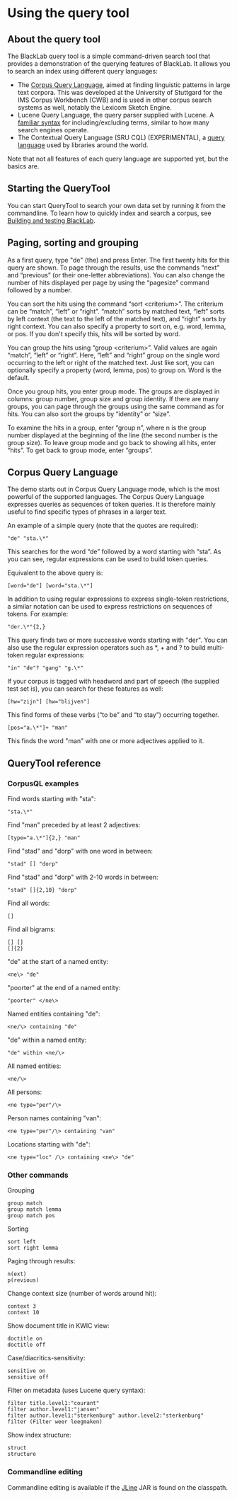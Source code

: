 # Using the query tool

About the query tool
--------------------

The BlackLab query tool is a simple command-driven search tool that provides a demonstration of the querying features of BlackLab. It allows you to search an index using different query languages:

-   The [Corpus Query Language](corpus-query-language.html), aimed at finding linguistic patterns in large text corpora. This was developed at the University of Stuttgard for the IMS Corpus Workbench (CWB) and is used in other corpus search systems as well, notably the Lexicom Sketch Engine.
-   Lucene Query Language, the query parser supplied with Lucene. A [familiar syntax](http://lucene.apache.org/core/2_9_4/queryparsersyntax.html "http://lucene.apache.org/core/2_9_4/queryparsersyntax.html") for including/excluding terms, similar to how many search engines operate.
-   The Contextual Query Language (SRU CQL) (EXPERIMENTAL), a [query language](http://zing.z3950.org/cql/intro.html "http://zing.z3950.org/cql/intro.html") used by libraries around the world.

Note that not all features of each query language are supported yet, but the basics are.

Starting the QueryTool
----------------------

You can start QueryTool to search your own data set by running it from the commandline. To learn how to quickly index and search a corpus, see [Building and testing BlackLab](/Building_and_testing_BlackLab "Building and testing BlackLab").

Paging, sorting and grouping
----------------------------

As a first query, type "de" (the) and press Enter. The first twenty hits for this query are shown. To page through the results, use the commands “next” and “previous” (or their one-letter abbreviations). You can also change the number of hits displayed per page by using the “pagesize” command followed by a number.

You can sort the hits using the command “sort <criterium\>”. The criterium can be “match”, “left” or “right”. “match” sorts by matched text, “left” sorts by left context (the text to the left of the matched text), and “right” sorts by right context. You can also specify a property to sort on, e.g. word, lemma, or pos. If you don't specify this, hits will be sorted by word.

You can group the hits using “group <criterium\>”. Valid values are again “match”, “left” or “right”. Here, “left” and “right” group on the single word occurring to the left or right of the matched text. Just like sort, you can optionally specify a property (word, lemma, pos) to group on. Word is the default.

Once you group hits, you enter group mode. The groups are displayed in columns: group number, group size and group identity. If there are many groups, you can page through the groups using the same command as for hits. You can also sort the groups by “identity” or “size”.

To examine the hits in a group, enter “group n”, where n is the group number displayed at the beginning of the line (the second number is the group size). To leave group mode and go back to showing all hits, enter “hits”. To get back to group mode, enter “groups”.

Corpus Query Language
---------------------

The demo starts out in Corpus Query Language mode, which is the most powerful of the supported languages. The Corpus Query Language expresses queries as sequences of token queries. It is therefore mainly useful to find specific types of phrases in a larger text.

An example of a simple query (note that the quotes are required):

	"de" "sta.\*"

This searches for the word “de” followed by a word starting with “sta”. As you can see, regular expressions can be used to build token queries.

Equivalent to the above query is:

	[word="de"] [word="sta.\*"]

In addition to using regular expressions to express single-token restrictions, a similar notation can be used to express restrictions on sequences of tokens. For example:

	"der.\*"{2,}

This query finds two or more successive words starting with "der". You can also use the regular expression operators such as \*, + and ? to build multi-token regular expressions:

	"in" "de"? "gang" "g.\*"

If your corpus is tagged with headword and part of speech (the supplied test set is), you can search for these features as well:

	[hw="zijn"] [hw="blijven"]

This find forms of these verbs (“to be” and “to stay”) occurring together.

	[pos="a.\*"]+ "man"

This finds the word "man" with one or more adjectives applied to it.

QueryTool reference
-------------------

### CorpusQL examples

Find words starting with "sta":

	"sta.\*"

Find "man" preceded by at least 2 adjectives:

	[type="a.\*"]{2,} "man"

Find "stad" and "dorp" with one word in between:

	"stad" [] "dorp"

Find "stad" and "dorp" with 2-10 words in between:

	"stad" []{2,10} "dorp"

Find all words:

	[]

Find all bigrams:

	[] []
	[]{2}

"de" at the start of a named entity:

	<ne\> "de"

"poorter" at the end of a named entity:

	"poorter" </ne\>

Named entities containing "de":

	<ne/\> containing "de"

"de" within a named entity:

	"de" within <ne/\>

All named entities:

	<ne/\>

All persons:

	<ne type="per"/\>

Person names containing "van":

	<ne type="per"/\> containing "van"

Locations starting with "de":

	<ne type="loc" /\> containing <ne\> "de"

### Other commands

Grouping

	group match
	group match lemma
	group match pos

Sorting

	sort left
	sort right lemma

Paging through results:

	n(ext)
	p(revious)

Change context size (number of words around hit):

	context 3
	context 10

Show document title in KWIC view:

	doctitle on
	doctitle off

Case/diacritics-sensitivity:

	sensitive on
	sensitive off

Filter on metadata (uses Lucene query syntax):

	filter title.level1:"courant"
	filter author.level1:"jansen"
	filter author.level1:"sterkenburg" author.level2:"sterkenburg"
	filter (Filter weer leegmaken)

Show index structure:

	struct
	structure

### Commandline editing

Commandline editing is available if the [JLine](http://jline.sourceforge.net/) JAR is found on the classpath.
